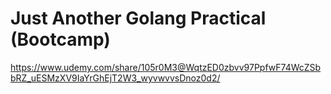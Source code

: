 # Just Another Golang Practical (Bootcamp)

https://www.udemy.com/share/105r0M3@WqtzED0zbvv97PpfwF74WcZSbbRZ_uESMzXV9IaYrGhEjT2W3_wyvwvvsDnoz0d2/